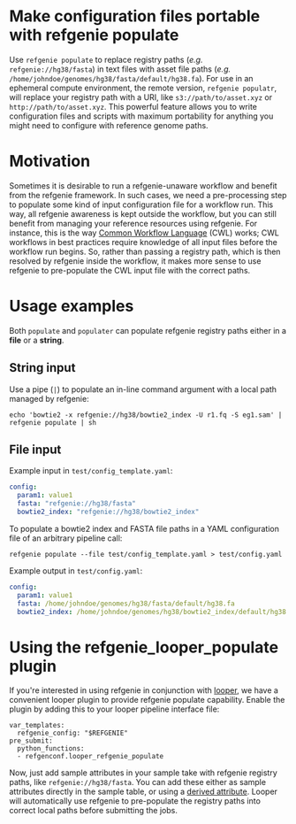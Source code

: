 # Make configuration files portable with refgenie populate

Use `refgenie populate` to replace registry paths (*e.g.* `refgenie://hg38/fasta`) in text files with asset file paths (*e.g.* `/home/johndoe/genomes/hg38/fasta/default/hg38.fa`). For use in an ephemeral compute environment, the remote version, `refgenie populatr`, will replace your registry path with a URI, like `s3://path/to/asset.xyz` or `http://path/to/asset.xyz`. This powerful feature allows you to write configuration files and scripts with maximum portability for anything you might need to configure with reference genome paths.

# Motivation

Sometimes it is desirable to run a refgenie-unaware workflow and benefit from the refgenie framework. In such cases, we need a pre-processing step to populate some kind of input configuration file for a workflow run. This way, all refgenie awareness is kept outside the workflow, but you can still benefit from managing your reference resources using refgenie. For instance, this is the way [Common Workflow Language](https://www.commonwl.org/) (CWL) works; CWL workflows in best practices require knowledge of all input files before the workflow run begins. So, rather than passing a registry path, which is then resolved by refgenie inside the workflow, it makes more sense to use refgenie to pre-populate the CWL input file with the correct paths.

# Usage examples

Both `populate` and `populater` can populate refgenie registry paths either in a **file** or a **string**.

## String input

Use a pipe (`|`) to populate an in-line command argument with a local path managed by refgenie:

```console
echo 'bowtie2 -x refgenie://hg38/bowtie2_index -U r1.fq -S eg1.sam' | refgenie populate | sh
```

## File input

Example input in `test/config_template.yaml`:
```yaml
config:
  param1: value1
  fasta: "refgenie://hg38/fasta"
  bowtie2_index: "refgenie://hg38/bowtie2_index"
```

To populate a bowtie2 index and FASTA file paths in a YAML configuration file of an arbitrary pipeline call:

```console
refgenie populate --file test/config_template.yaml > test/config.yaml
```

Example output in `test/config.yaml`:
```yaml
config:
  param1: value1
  fasta: /home/johndoe/genomes/hg38/fasta/default/hg38.fa
  bowtie2_index: /home/johndoe/genomes/hg38/bowtie2_index/default/hg38
```


# Using the refgenie_looper_populate plugin

If you're interested in using refgenie in conjunction with [looper](https://looper.databio.org/), we have a convenient looper plugin to provide refgenie populate capability. Enable the plugin by adding this to your looper pipeline interface file:

```
var_templates:
  refgenie_config: "$REFGENIE"
pre_submit:
  python_functions:
  - refgenconf.looper_refgenie_populate
```

Now, just add sample attributes in your sample take with refgenie registry paths, like `refgenie://hg38/fasta`. You can add these either as sample attributes directly in the sample table, or using a [derived attribute](http://pep.databio.org/en/latest/specification/#sample-modifier-derive). Looper will automatically use refgenie to pre-populate the registry paths into correct local paths before submitting the jobs.
